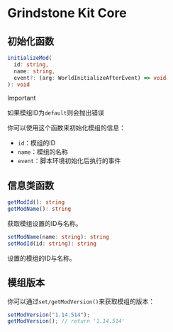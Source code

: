 # Grindstone Kit Core
## 初始化函数
~~~ts
initializeMod(
  id: string,
  name: string,
  event?: (arg: WorldInitializeAfterEvent) => void
): void
~~~

> [!IMPORTANT]
> 如果模组ID为`default`则会抛出错误

你可以使用这个函数来初始化模组的信息：

- `id`：模组的ID
- `name`：模组的名称
- `event`：脚本环境初始化后执行的事件

## 信息类函数
~~~ts
getModId(): string
getModName(): string
~~~

获取模组设置的ID与名称。

~~~ts
setModName(name: string): string
setModId(id: string): string
~~~

设置的模组的ID与名称。

## 模组版本
你可以通过`set/getModVersion()`来获取模组的版本：

~~~ts
setModVersion("1.14.514");
getModVersion(); // return '1.14.514'
~~~

